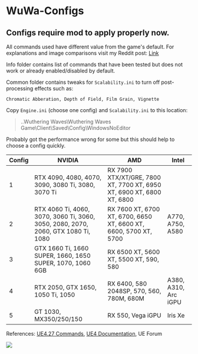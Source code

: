 # WuWa-Configs

## Configs require mod to apply properly now.

All commands used have different value from the game's default. For explanations and image comparisons visit my Reddit post: [Link](https://www.reddit.com/r/WutheringWaves/comments/1d07cku/ue4_engine_tweaks_to_improve_visuals_and_reduce/)

Info folder contains list of commands that have been tested but does not work or already enabled/disabled by default.

Common folder contains tweaks for ``Scalability.ini`` to turn off post-processing effects such as:
```
Chromatic Abberation, Depth of Field, Film Grain, Vignette
```

Copy ``Engine.ini`` (choose one config) and ``Scalability.ini`` to this location: 
> ..Wuthering Waves\Wuthering Waves Game\Client\Saved\Config\WindowsNoEditor

Probably got the performance wrong for some but this should help to choose a config quickly.

| Config | NVIDIA                                                                            | AMD                                                                   | Intel                |
|--------|-----------------------------------------------------------------------------------|-----------------------------------------------------------------------|----------------------|
| 1      | RTX 4090, 4080, 4070, 3090, 3080 Ti, 3080, 3070 Ti                                | RX 7900 XTX/XT/GRE, 7800 XT, 7700 XT, 6950 XT, 6900 XT, 6800 XT, 6800 |                      |
| 2      | RTX 4060 Ti, 4060, 3070, 3060 Ti, 3060, 3050, 2080, 2070, 2060, GTX 1080 Ti, 1080 | RX 7600 XT, 6700 XT, 6700, 6650 XT, 6600 XT, 6600, 5700 XT, 5700      | A770, A750, A580     |
| 3      | GTX 1660 Ti, 1660 SUPER, 1660, 1650 SUPER, 1070, 1060 6GB                         | RX 6500 XT, 5600 XT, 5500 XT, 590, 580                                |                      |
| 4      | RTX 2050, GTX 1650, 1050 Ti, 1050                                                 | RX 6400, 580 2048SP, 570, 560, 780M, 680M                             | A380, A310, Arc iGPU |
| 5      | GT 1030, MX350/250/150                                                            | RX 550, Vega iGPU                                                     | Iris Xe              |

References: [UE4.27 Commands](https://framedsc.com/GeneralGuides/ue4_commands.htm), [UE4 Documentation](https://docs.unrealengine.com/4.27/en-US/), UE Forum

[<img src="https://i.imgur.com/yxCCgvy.png">](https://ko-fi.com/alteria/)
